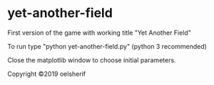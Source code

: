 # yet-another-field

First version of the game with working title "Yet Another Field"

To run type "python yet-another-field.py" (python 3 recommended)

Close the matplotlib window to choose initial parameters.

Copyright ©2019 oelsherif
